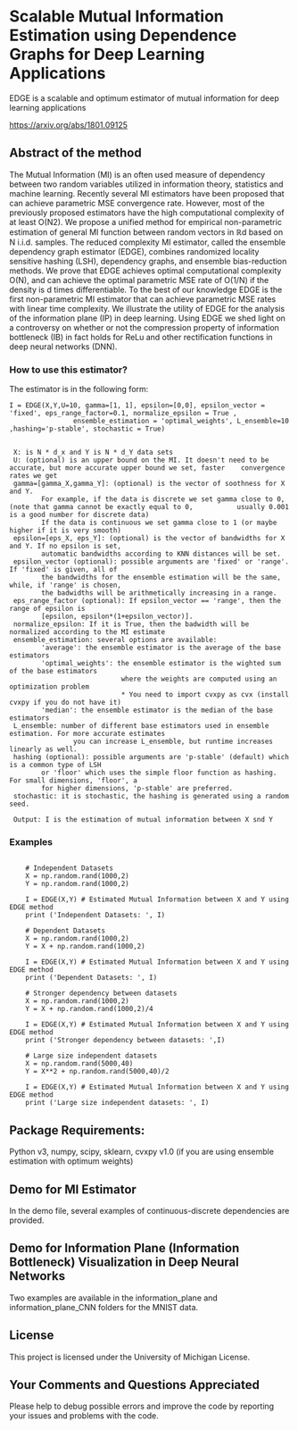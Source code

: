 # Scalable Mutual Information Estimation using Dependence Graphs for Deep Learning Applications

EDGE is a scalable and optimum estimator of mutual information for deep learning applications


https://arxiv.org/abs/1801.09125 


## Abstract of the method

The Mutual Information (MI) is an often used measure of dependency between two random variables utilized in information theory, statistics and machine learning. Recently several MI estimators have been proposed that can achieve parametric MSE convergence rate. However, most of the previously proposed estimators have the high computational complexity of at least O(N2). We propose a unified method for empirical non-parametric estimation of general MI function between random vectors in ℝd based on N i.i.d. samples. The reduced complexity MI estimator, called the ensemble dependency graph estimator (EDGE), combines randomized locality sensitive hashing (LSH), dependency graphs, and ensemble bias-reduction methods. We prove that EDGE achieves optimal computational complexity O(N), and can achieve the optimal parametric MSE rate of O(1/N) if the density is d times differentiable. To the best of our knowledge EDGE is the first non-parametric MI estimator that can achieve parametric MSE rates with linear time complexity. We illustrate the utility of EDGE for the analysis of the information plane (IP) in deep learning. Using EDGE we shed light on a controversy on whether or not the compression property of information bottleneck (IB) in fact holds for ReLu and other rectification functions in deep neural networks (DNN).


### How to use this estimator?

The estimator is in the following form:

 
```
I = EDGE(X,Y,U=10, gamma=[1, 1], epsilon=[0,0], epsilon_vector = 'fixed', eps_range_factor=0.1, normalize_epsilon = True ,
				ensemble_estimation = 'optimal_weights', L_ensemble=10 ,hashing='p-stable', stochastic = True)


 X: is N * d_x and Y is N * d_Y data sets
 U: (optional) is an upper bound on the MI. It doesn't need to be accurate, but more accurate upper bound we set, faster 	convergence rates we get
 gamma=[gamma_X,gamma_Y]: (optional) is the vector of soothness for X and Y. 
		For example, if the data is discrete we set gamma close to 0, (note that gamma cannot be exactly equal to 0, 		   usually 0.001 is a good number for discrete data) 
		If the data is continuous we set gamma close to 1 (or maybe higher if it is very smooth) 
 epsilon=[eps_X, eps_Y]: (optional) is the vector of bandwidths for X and Y. If no epsilon is set, 
		automatic bandwidths according to KNN distances will be set.
 epsilon_vector (optional): possible arguments are 'fixed' or 'range'. If 'fixed' is given, all of 
		the bandwidths for the ensemble estimation will be the same, while, if 'range' is chosen, 
		the badwidths will be arithmetically increasing in a range.	 
 eps_range_factor (optional): If epsilon_vector == 'range', then the range of epsilon is 
		[epsilon, epsilon*(1+epsilon_vector)].
 normalize_epsilon: If it is True, then the badwidth will be normalized according to the MI estimate 
 ensemble_estimation: several options are available:
		'average': the ensemble estimator is the average of the base estimators
		'optimal_weights': the ensemble estimator is the wighted sum of the base estimators
							where the weights are computed using an optimization problem
							* You need to import cvxpy as cvx (install cvxpy if you do not have it)
		'median': the ensemble estimator is the median of the base estimators
 L_ensemble: number of different base estimators used in ensemble estimation. For more accurate estimates
				you can increase L_ensemble, but runtime increases linearly as well.
 hashing (optional): possible arguments are 'p-stable' (default) which is a common type of LSH
		or 'floor' which uses the simple floor function as hashing. For small dimensions, 'floor', a
		for higher dimensions, 'p-stable' are preferred.
 stochastic: it is stochastic, the hashing is generated using a random seed.
 
 Output: I is the estimation of mutual information between X snd Y 
```

### Examples


```
	
	# Independent Datasets
	X = np.random.rand(1000,2)
	Y = np.random.rand(1000,2)

	I = EDGE(X,Y) # Estimated Mutual Information between X and Y using EDGE method
	print ('Independent Datasets: ', I)

	# Dependent Datasets
	X = np.random.rand(1000,2)
	Y = X + np.random.rand(1000,2)

	I = EDGE(X,Y) # Estimated Mutual Information between X and Y using EDGE method
	print ('Dependent Datasets: ', I)

	# Stronger dependency between datasets
	X = np.random.rand(1000,2)
	Y = X + np.random.rand(1000,2)/4

	I = EDGE(X,Y) # Estimated Mutual Information between X and Y using EDGE method
	print ('Stronger dependency between datasets: ',I)

	# Large size independent datasets
	X = np.random.rand(5000,40)
	Y = X**2 + np.random.rand(5000,40)/2

	I = EDGE(X,Y) # Estimated Mutual Information between X and Y using EDGE method
	print ('Large size independent datasets: ', I)
```

## Package Requirements:

Python v3, numpy, scipy, sklearn, cvxpy v1.0 (if you are using ensemble estimation with optimum weights)

## Demo for MI Estimator

In the demo file, several examples of continuous-discrete dependencies are provided. 

## Demo for Information Plane (Information Bottleneck) Visualization in Deep Neural Networks

Two examples are available in the information_plane and information_plane_CNN folders for the MNIST data.


## License

This project is licensed under the University of Michigan License.

## Your Comments and Questions Appreciated

Please help to debug possible errors and improve the code by reporting your issues and problems with the code.
